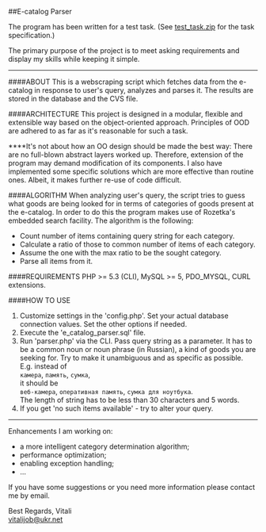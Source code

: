 ##E-catalog Parser  


The program has been written for a test task. (See [test_task.zip](../master/test_task_php.zip) for the task specification.)

The primary purpose of the project is to meet asking requirements and display my skills while keeping it simple.  

_________________________________________________________________________________

####ABOUT
This is a webscraping script which fetches data from the e-catalog in response to user's query, analyzes and parses it. The results are stored in the database and the CVS file.

####ARCHITECTURE
This project is designed in a modular, flexible and extensible way based on the object-oriented approach. Principles of OOD are adhered to as far as it's reasonable for such a task.  

   ****It's not about how an OO design should be made the best way: There are no full-blown abstract layers worked up. Therefore, extension of the program may demand modification of its components. I also have implemented some specific solutions which are more effective than routine ones. Albeit, it makes further re-use of code difficult.  

####ALGORITHM
When analyzing user's query, the script tries to guess what goods are being looked for in terms of categories of goods present at the e-catalog. In order to do this the program makes use of Rozetka's embedded search facility. The algorithm is the following:
   - Count number of items containing query string for each category.
   - Calculate a ratio of those to common number of items of each category.
   - Assume the one with the max ratio to be the sought category.
   - Parse all items from it.

####REQUIREMENTS
PHP >= 5.3 (CLI), MySQL >= 5,
PDO_MYSQL, CURL extensions.  

####HOW TO USE
1. Customize settings in the 'config.php'. Set your actual database connection values. Set the other options if needed.
2. Execute the 'e_catalog_parser.sql' file.
3. Run 'parser.php' via the CLI. Pass query string as a parameter. It has to be a common noun or noun phrase (in Russian), a kind of goods you are seeking for. Try to make it unambiguous and as specific as possible.  
E.g. instead of  
    	`камера`, `память`, `сумка`,  
it should be  
    	`веб-камера`, `оперативная память`, `сумка для ноутбука`.  
The length of string has to be less than 30 characters and 5 words.
4. If you get 'no such items available' - try to alter your query.

_____________________________________________________________________________


Enhancements I am working on:
 - a more intelligent category determination algorithm;
 - performance optimization;
 - enabling exception handling;
 - ...  


If you have some suggestions or you need more information please contact me by email.  
  
  
  Best Regards, Vitali  
  <vitalijob@ukr.net>  
